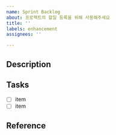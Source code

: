 ```yaml
---
name: Sprint Backlog
about: 프로젝트의 할일 등록을 위해 사용해주세요
title: ''
labels: enhancement
assignees: ''

---
```


## Description

## Tasks

- [ ] item
- [ ] item

## Reference

